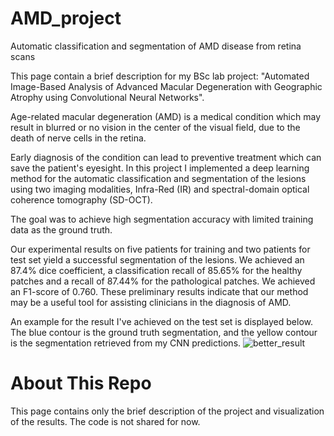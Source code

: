 # AMD_project
Automatic classification and segmentation of AMD disease from retina scans

This page contain a brief description for my BSc lab project: "Automated Image-Based Analysis of Advanced Macular Degeneration with
Geographic Atrophy using Convolutional Neural Networks".

Age-related macular degeneration (AMD) is a medical condition which may result in blurred or no vision in the center of the visual field, due to the death of nerve cells in the retina. 

Early diagnosis of the condition can lead to preventive treatment which can save the patient's eyesight. 
In this project I implemented a deep learning method for the automatic classification and segmentation of the lesions using two imaging modalities, Infra-Red (IR) and spectral-domain optical coherence tomography (SD-OCT).

The goal was to achieve high segmentation accuracy with limited training data as the ground truth.

Our experimental results on five patients for training and two patients for test set yield a successful segmentation of the lesions. We achieved an 87.4% dice coefficient, a classification recall of 85.65% for the healthy patches and a recall of 87.44% for the pathological patches. We achieved an F1-score of 0.760.
These preliminary results indicate that our method may be a useful tool for assisting clinicians in the diagnosis of AMD. 

An example for the result I've achieved on the test set is displayed below. The blue contour is the ground truth segmentation, and the yellow contour is the segmentation retrieved from my CNN predictions.
![better_result](https://user-images.githubusercontent.com/23454156/45216849-a8254780-b2aa-11e8-8b3d-5afa94ae9958.jpg)

# About This Repo
This page contains only the brief description of the project and visualization of the results. The code is not shared for now.
